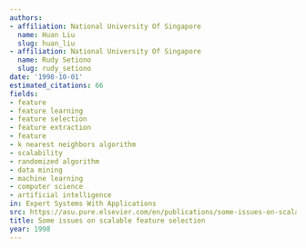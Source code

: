 ```yaml
---
authors:
- affiliation: National University Of Singapore
  name: Huan Liu
  slug: huan_liu
- affiliation: National University Of Singapore
  name: Rudy Setiono
  slug: rudy_setiono
date: '1998-10-01'
estimated_citations: 66
fields:
- feature
- feature learning
- feature selection
- feature extraction
- feature
- k nearest neighbors algorithm
- scalability
- randomized algorithm
- data mining
- machine learning
- computer science
- artificial intelligence
in: Expert Systems With Applications
src: https://asu.pure.elsevier.com/en/publications/some-issues-on-scalable-feature-selection
title: Some issues on scalable feature selection
year: 1998
---
```

